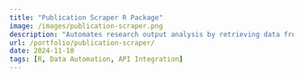 ```yaml
---
title: "Publication Scraper R Package"
image: /images/publication-scraper.png
description: "Automates research output analysis by retrieving data from scholarly platforms."
url: /portfolio/publication-scraper/
date: 2024-11-10
tags: [R, Data Automation, API Integration]
---
```

